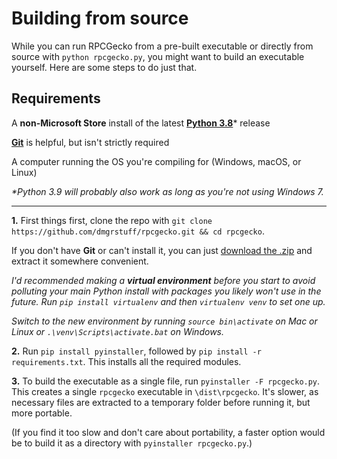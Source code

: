 # Building from source

While you can run RPCGecko from a pre-built executable or directly from source with `python rpcgecko.py`, you might want to build an executable yourself. Here are some steps to do just that.

## Requirements

A **non-Microsoft Store** install of the latest [**Python 3.8**](https://python.org/downloads)* release

[**Git**](http://git-scm.com/downloads) is helpful, but isn't strictly required

A computer running the OS you're compiling for (Windows, macOS, or Linux)

*\*Python 3.9 will probably also work as long as you're not using Windows 7.*

---

**1.** First things first, clone the repo with `git clone https://github.com/dmgrstuff/rpcgecko.git && cd rpcgecko`.

If you don't have **Git** or can't install it, you can just [download the .zip](https://github.com/dmgrstuff/rpcgecko/archive/main.zip) and extract it somewhere convenient.

*I'd recommended making a* ***virtual environment*** *before you start to avoid polluting your main Python install with packages you likely won't use in the future. Run `pip install virtualenv` and then `virtualenv venv` to set one up.*

*Switch to the new environment by running `source bin\activate` on Mac or Linux or `.\venv\Scripts\activate.bat` on Windows.*

**2.** Run `pip install pyinstaller`, followed by `pip install -r requirements.txt`. This installs all the required modules.

**3.** To build the executable as a single file, run `pyinstaller -F rpcgecko.py`. This creates a single `rpcgecko` executable in `\dist\rpcgecko`. It's slower, as necessary files are extracted to a temporary folder before running it, but more portable.

(If you find it too slow and don't care about portability, a faster option would be to build it as a directory with `pyinstaller rpcgecko.py`.)
